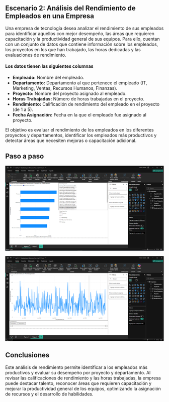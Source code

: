 ## Escenario 2: Análisis del Rendimiento de Empleados en una Empresa

Una empresa de tecnología desea analizar el rendimiento de sus empleados para identificar aquellos con mejor desempeño, las áreas que requieren capacitación y la productividad general de sus equipos. Para ello, cuentan con un conjunto de datos que contiene información sobre los empleados, los proyectos en los que han trabajado, las horas dedicadas y las evaluaciones de rendimiento.

#### Los datos tienen las siguientes columnas

- **Empleado:** Nombre del empleado.
- **Departamento:** Departamento al que pertenece el empleado (IT, Marketing, Ventas, Recursos Humanos, Finanzas).
- **Proyecto:** Nombre del proyecto asignado al empleado.
- **Horas Trabajadas:** Número de horas trabajadas en el proyecto.
- **Rendimiento:** Calificación de rendimiento del empleado en el proyecto (de 1 a 5).
- **Fecha Asignación:** Fecha en la que el empleado fue asignado al proyecto.

El objetivo es evaluar el rendimiento de los empleados en los diferentes proyectos y departamentos, identificar los empleados más productivos y detectar áreas que necesiten mejoras o capacitación adicional.

## Paso a paso

![Captura de pantalla del escenario 2 en Power BI](lab17_2-1.png)

![Captura de pantalla del escenario 2 en Power BI](lab17_2-2.png)

## Conclusiones

Este análisis de rendimiento permite identificar a los empleados más productivos y evaluar su desempeño por proyecto y departamento. Al revisar las calificaciones de rendimiento y las horas trabajadas, la empresa puede destacar talento, reconocer áreas que requieren capacitación y mejorar la productividad general de los equipos, optimizando la asignación de recursos y el desarrollo de habilidades.
